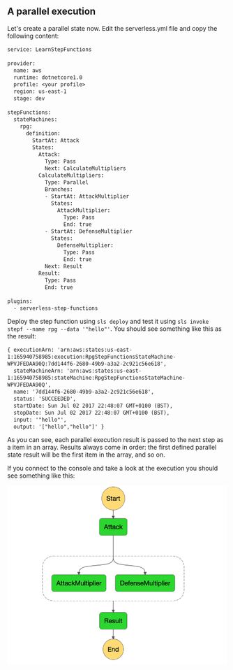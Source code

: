 ## A parallel execution

Let's create a parallel state now. Edit the serverless.yml file and copy the following content:
```
service: LearnStepFunctions

provider:
  name: aws
  runtime: dotnetcore1.0
  profile: <your profile>
  region: us-east-1
  stage: dev

stepFunctions:
  stateMachines:
    rpg:
      definition:
        StartAt: Attack
        States:
          Attack:
            Type: Pass
            Next: CalculateMultipliers
          CalculateMultipliers:
            Type: Parallel
            Branches:
            - StartAt: AttackMultiplier
              States:
                AttackMultiplier:
                  Type: Pass
                  End: true
            - StartAt: DefenseMultiplier
              States:
                DefenseMultiplier:
                  Type: Pass
                  End: true
            Next: Result
          Result:
            Type: Pass
            End: true

plugins:
  - serverless-step-functions
```

Deploy the step function using `sls deploy` and test it using `sls invoke stepf --name rpg --data '"hello"'`. You should see something like this as the result:
```
{ executionArn: 'arn:aws:states:us-east-1:165940758985:execution:RpgStepFunctionsStateMachine-WPVJFEDAA90Q:7dd144f6-2680-49b9-a3a2-2c921c56e618',
  stateMachineArn: 'arn:aws:states:us-east-1:165940758985:stateMachine:RpgStepFunctionsStateMachine-WPVJFEDAA90Q',
  name: '7dd144f6-2680-49b9-a3a2-2c921c56e618',
  status: 'SUCCEEDED',
  startDate: Sun Jul 02 2017 22:48:07 GMT+0100 (BST),
  stopDate: Sun Jul 02 2017 22:48:07 GMT+0100 (BST),
  input: '"hello"',
  output: '["hello","hello"]' }
```

As you can see, each parallel execution result is passed to the next step as a item in an array. Results always come in order: the first defined parallel state result will be the first item in the array, and so on.

If you connect to the console and take a look at the execution you should see something like this:

![step 2](/images/2.png)
